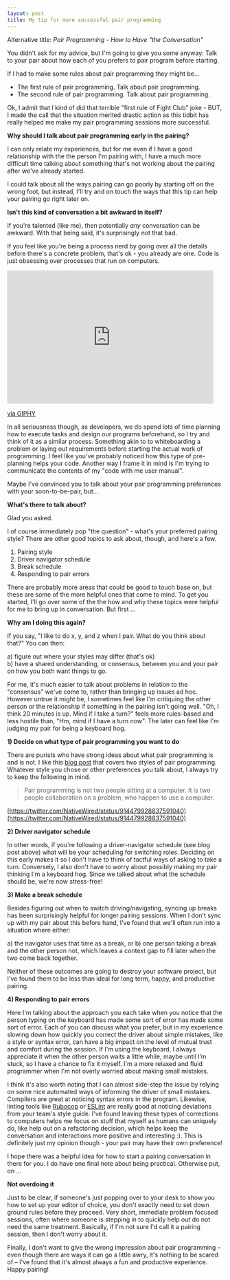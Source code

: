 ```yaml
---
layout: post
title: My tip for more successful pair programming
---
```


Alternative title: _Pair Programming - How to Have "the Conversation"_

You didn't ask for my advice, but I'm going to give you some anyway: Talk to your pair
about how each of you prefers to pair program before starting.

If I had to make some rules about pair programming they might be...

- The first rule of pair programming. Talk about pair programming.
- The second rule of pair programming. Talk about pair programming.

Ok, I admit that I kind of did that terrible "first rule of Fight Club" joke - BUT, I
made the call that the situation merited drastic action as this tidbit has really helped
me make my pair programming sessions more successful.

**Why should I talk about pair programming early in the pairing?**

I can only relate my experiences, but for me even if I have a good relationship with the
the person I'm pairing with, I have a much more difficult time talking about something
that's not working about the pairing after we've already started.

I could talk about all the ways pairing can go poorly by starting off on the wrong foot,
but instead, I'll try and on touch the ways that this tip can help your pairing go right
later on.

**Isn't this kind of conversation a bit awkward in itself?**

If you're talented (like me), then potentially _any_ conversation can be awkward. With
that being said, it's surprisingly not that bad.

If you feel like you're being a process nerd by going over all the details before
there's a concrete problem, that's ok - you already are one. Code is just obsessing over
processes that run on computers.

<iframe src="https://giphy.com/embed/IXTkvYCHkgSKA" width="480" height="310" frameBorder="0" class="giphy-embed" allowFullScreen></iframe><p><a href="https://giphy.com/gifs/obsessed-IXTkvYCHkgSKA">via GIPHY</a></p>

In all seriousness though, as developers, we do spend lots of time planning how to
execute tasks and design our programs beforehand, so I try and think of it as a similar
process. Something akin to to whiteboarding a problem or laying out requirements before
starting the actual work of programming. I feel like you've probably noticed how this
type of pre-planning helps your code. Another way I frame it in mind is I'm trying to
communicate the contents of my "code with me user manual".

Maybe I've convinced you to talk about your pair programming preferences with your
soon-to-be-pair, but...

**What's there to talk about?**

Glad you asked.

I of course immediately pop "the question" - what's your preferred pairing style? There
are other good topics to ask about, though, and here's a few.

1) Pairing style  
2) Driver navigator schedule  
3) Break schedule  
4) Responding to pair errors  

There are probably more areas that could be good to touch base on, but these are some of the more helpful ones that come to mind. To get you started, I'll go over some of the the how and why these topics were helpful for me to bring up in conversation. But first ...

**Why am I doing this again?**

If you say, "I like to do x, y, and z when I pair. What do you think about that?" You
can then:

a) figure out where your styles may differ (that's ok)  
b) have a shared understanding, or consensus, between you and your pair on how you both
want things to go.

For me, it's much easier to talk about problems in relation to the "consensus" we've
come to, rather than bringing up issues ad hoc. However untrue it might be, I sometimes
feel like I'm critiquing the other person or the relationship if something in the
pairing isn't going well. "Oh, I think 20 minutes is up. Mind if I take a turn?" feels
more rules-based and less hostile than, "Hm, mind if I have a turn now". The later can
feel like I'm judging my pair for being a keyboard hog.

**1) Decide on what type of pair programming you want to do**

There are purists who have strong ideas about what pair programming is and is not. I
like this [blog post](http://articles.coreyhaines.com/posts/thoughts-on-pair-programming) that covers two styles of pair programming. Whatever style you chose
or other preferences you talk about, I always try to keep the following in mind.

> Pair programming is not two people sitting at a computer.
It is two people collaboration on a problem, who happen to use a computer.

[https://twitter.com/NativeWired/status/914479928837591040](https://twitter.com/NativeWired/status/914479928837591040)

**2) Driver navigator schedule**

In other words, if you're following a driver-navigator schedule (see blog post above)
what will be your scheduling for switching roles. Deciding on this early makes it so I
don't have to think of tactful ways of asking to take a turn. Conversely, I also don't
have to worry about possibly making my pair thinking I'm a keyboard hog. Since we talked
about what the schedule should be, we're now stress-free!

**3) Make a break schedule**

Besides figuring out when to switch driving/navigating, syncing up breaks has been
surprisingly helpful for longer pairing sessions. When I don't sync up with my pair
about this before hand, I've found that we'll often run into a situation where either:

a) the navigator uses that time as a break, or b) one person taking a break and the
other person not, which leaves a context gap to fill later when the two come back
together.

Neither of these outcomes are going to destroy your software project, but I've found
them to be less than ideal for long term, happy, and productive pairing.

**4) Responding to pair errors**

Here I'm talking about the approach you each take when you notice that the person typing
on the keyboard has made some sort of error has made some sort of error. Each of you can
discuss what you prefer, but in my experience slowing down how quickly you correct the
driver about simple mistakes, like a style or syntax error, can have a big impact on the
level of mutual trust and comfort during the session. If I'm using the keyboard, I
always appreciate it when the other person waits a little while, maybe until I’m stuck,
so I have a chance to fix it myself. I'm a more relaxed and fluid programmer when I'm
not overly worried about making small mistakes.

I think it's also worth noting that I can almost side-step the issue by relying on some
nice automated ways of informing the driver of small mistakes. Compilers are great at
noticing syntax errors in the program. Likewise, linting tools like [Rubocop](https://github.com/rubocop-hq/rubocop) or [ESLint](https://eslint.org/) are
really good at noticing deviations from your team's style guide.  I've found leaving
these types of corrections to computers helps me focus on stuff that myself as humans
can uniquely do, like help out on a refactoring decision, which helps keep the
conversation and interactions more positive and interesting :). This is definitely just
my opinion though - your pair may have their own preference!

I hope there was a helpful idea for how to start a pairing conversation in there for
you. I do have one final note about being practical. Otherwise put, on ...

**Not overdoing it**

Just to be clear, if someone's just popping over to your desk to show you how to set up
your editor of choice, you don't exactly need to set down ground rules before they
proceed. Very short, immediate problem focused sessions, often where someone
is stepping in to quickly help out do not need the same treatment. Basically, if I'm not
sure I'd call it a pairing session, then I don't worry about it.

Finally, I don't want to give the wrong impression about pair programming – even though
there are ways it can go a little awry, it's nothing to be scared of – I've found that
it's almost always a fun and productive experience. Happy pairing!
